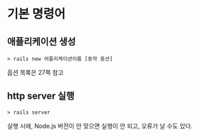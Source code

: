 # 기본 명령어 

## 애플리케이션 생성
```shell
> rails new 어플리케이션이름 [동작 옴션]
```

옵션 목록은 27쪽 참고

## http server 실행
```shell
> rails server
```
실행 시에, Node.js 버전이 안 맞으면 실행이 안 되고, 오류가 날 수도 있다.